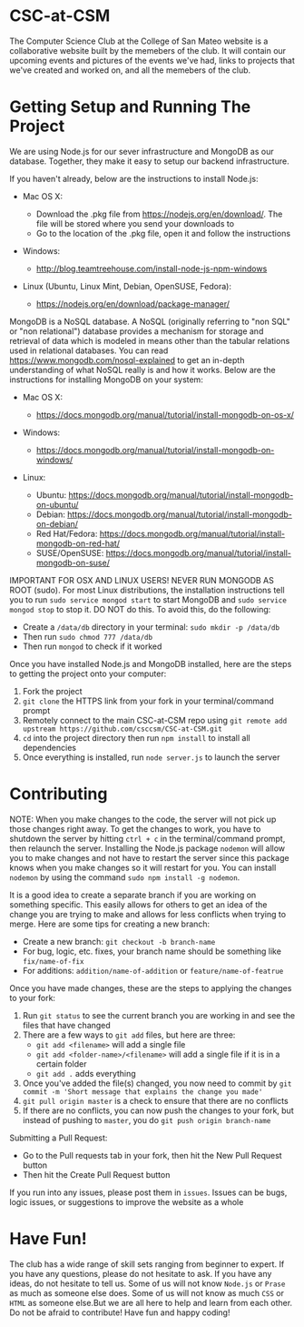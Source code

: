 # CSC-at-CSM
The Computer Science Club at the College of San Mateo website is a collaborative website built by the memebers of the club. It will contain our upcoming events and pictures of the events we've had, links to projects that we've created and worked on, and all the memebers of the club.

# Getting Setup and Running The Project
We are using Node.js for our sever infrastructure and MongoDB as our database. Together, they make it easy to setup our backend infrastructure.

If you haven't already, below are the instructions to install Node.js:
  * Mac OS X:
    * Download the .pkg file from https://nodejs.org/en/download/. The file will be stored where you send your downloads to
    * Go to the location of the .pkg file, open it and follow the instructions
  
  * Windows: 
    * http://blog.teamtreehouse.com/install-node-js-npm-windows
  
  * Linux (Ubuntu, Linux Mint, Debian, OpenSUSE, Fedora):
    * https://nodejs.org/en/download/package-manager/

MongoDB is a NoSQL database. A NoSQL (originally referring to "non SQL" or "non relational") database provides a mechanism for storage and retrieval of data which is modeled in means other than the tabular relations used in relational databases. You can read https://www.mongodb.com/nosql-explained to get an in-depth understanding of what NoSQL really is and how it works. Below are the instructions for installing MongoDB on your system:
 * Mac OS X:
   * https://docs.mongodb.org/manual/tutorial/install-mongodb-on-os-x/
 
 * Windows:
   * https://docs.mongodb.org/manual/tutorial/install-mongodb-on-windows/
  
 * Linux:
   * Ubuntu: https://docs.mongodb.org/manual/tutorial/install-mongodb-on-ubuntu/ 
   * Debian: https://docs.mongodb.org/manual/tutorial/install-mongodb-on-debian/
   * Red Hat/Fedora: https://docs.mongodb.org/manual/tutorial/install-mongodb-on-red-hat/
   * SUSE/OpenSUSE: https://docs.mongodb.org/manual/tutorial/install-mongodb-on-suse/

IMPORTANT FOR OSX AND LINUX USERS! NEVER RUN MONGODB AS ROOT (sudo). For most Linux distributions, the installation instructions tell you to run `sudo service mongod start` to start MongoDB and `sudo service mongod stop` to stop it. DO NOT do this. To avoid this, do the following:
 * Create a `/data/db` directory in your terminal: `sudo mkdir -p /data/db`
 * Then run `sudo chmod 777 /data/db`
 * Then run `mongod` to check if it worked

Once you have installed Node.js and MongoDB installed, here are the steps to getting the project onto your computer:
  1. Fork the project
  2. `git clone` the HTTPS link from your fork in your terminal/command prompt
  3. Remotely connect to the main CSC-at-CSM repo using `git remote add upstream https://github.com/csccsm/CSC-at-CSM.git`
  4. `cd` into the project directory then run `npm install` to install all dependencies
  5. Once everything is installed, run `node server.js` to launch the server

# Contributing
NOTE: When you make changes to the code, the server will not pick up those changes right away. To get the changes to work, you have to shutdown the server by hitting `ctrl + c` in the terminal/command prompt, then relaunch the server. Installing the Node.js package `nodemon` will allow you to make changes and not have to restart the server since this package knows when you make changes so it will restart for you. You can install `nodemon` by using the command `sudo npm install -g nodemon`.

It is a good idea to create a separate branch if you are working on something specific. This easily allows for others to get an idea of the change you are trying to make and allows for less conflicts when trying to merge. Here are some tips for creating a new branch:
 * Create a new branch: `git checkout -b branch-name`
 * For bug, logic, etc. fixes, your branch name should be something like `fix/name-of-fix`
 * For additions: `addition/name-of-addition` or `feature/name-of-featrue`

Once you have made changes, these are the steps to applying the changes to your fork:
  1. Run `git status` to see the current branch you are working in and see the files that have changed
  2. There are a few ways to `git add` files, but here are three:
      * `git add <filename>` will add a single file
      * `git add <folder-name>/<filename>` will add a single file if it is in a certain folder
      * `git add .` adds everything
  3. Once you've added the file(s) changed, you now need to commit by `git commit -m 'Short message that explains the change you made'`
  4. `git pull origin master` is a check to ensure that there are no conflicts
  5. If there are no conflicts, you can now push the changes to your fork, but instead of pushing to `master`, you do `git push origin branch-name`

Submitting a Pull Request:
  * Go to the Pull requests tab in your fork, then hit the New Pull Request button
  * Then hit the Create Pull Request button

If you run into any issues, please post them in `issues`. Issues can be bugs, logic issues, or suggestions to improve the website as a whole

# Have Fun!
The club has a wide range of skill sets ranging from beginner to expert. If you have any questions, please do not hesitate to ask. If you have any ideas, do not hesitate to tell us. Some of us will not know `Node.js` or `Prase` as much as someone else does. Some of us will not know as much `CSS` or `HTML` as someone else.But we are all here to help and learn from each other. Do not be afraid to contribute! Have fun and happy coding!
